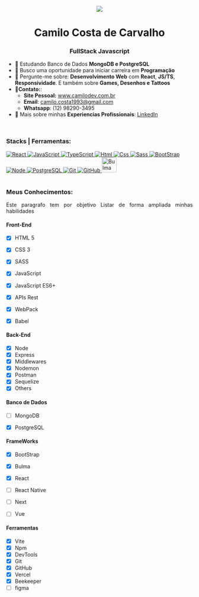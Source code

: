 <p align="center">
 <a href=" ">
  <img src="https://github.com/CamiloCCarvalho/developer/blob/main/img/octocatpersonal.png">
 </a>
</p>

<h1 align="center">Camilo Costa de Carvalho</h1>
<h3 align="center"> FullStack Javascript </h3>

- :seedling:	Estudando Banco de Dados **MongoDB e PostgreSQL**
- :handshake: Busco uma oportunidade para iniciar carreira em **Programação**
- :speech_balloon: Pergunte-me sobre: **Desenvolvimento Web** com **React**, **JS/TS**, **Responsividade**. E também sobre **Games, Desenhos e Tattoos**
- :email:**Contato:**:
  - **Site Pessoal:** www.camilodev.com.br
  - **Email**: camilo.costa1993@gmail.com
  - **Whatsapp**: (12) 98290-3495
- :page_facing_up:	Mais sobre minhas **Experiencias Profissionais**: <a href="https://www.linkedin.com/in/camilocostac/">LinkedIn</a>
</br>

### Stacks | Ferramentas:

<a href="https://reactjs.org/">
 <img alt="React" src="https://user-images.githubusercontent.com/106208340/199318462-58be3b04-8c48-488f-b8c3-384afc04bfdc.png"> 
</a>
<a href="https://www.javascript.com/">
 <img alt="JavaScript" widht="48px" heigth="48px" src="https://img.icons8.com/color/48/000000/javascript--v1.png"> 
</a>
<a href="https://www.typescriptlang.org/">
 <img alt="TypeScript" src="https://img.icons8.com/fluency/48/null/typescript--v1.png"/>
</a>
<a href="https://www.w3schools.com/html/">
 <img alt="Html" src="https://img.icons8.com/fluency/48/000000/html-5.png"> 
</a>
<a href="https://www.w3schools.com/css/">
 <img alt="Css" widht="48px" heigth="48px" src="https://img.icons8.com/fluency/48/000000/css3.png"> 
</a>
<a href="https://sass-lang.com/">
 <img alt="Sass" widht="48px" heigth="48px" src="https://img.icons8.com/color/48/000000/sass.png"> 
</a>
<a href="https://getbootstrap.com/">
 <img alt="BootStrap" widht="48px" heigth="48px" src="https://img.icons8.com/color/48/000000/bootstrap.png"> 
</a>
<a href="https://nodejs.org/pt-br/">
 <img alt="Node" widht="48px" heigth="48px" src="https://img.icons8.com/fluency/48/000000/node-js.png"> 
</a>
<a href="https://www.postgresql.org/">
 <img alt="PostgreSQL" src="https://img.icons8.com/color/48/null/postgreesql.png"> 
</a>
<a href="https://git-scm.com/">
 <img alt="Git" src="https://img.icons8.com/color/48/000000/git.png"> 
</a>
<a href="https://github.com/">
 <img alt="GitHub" src="https://img.icons8.com/color/48/000000/github--v1.png"> 
</a>
<a href="https://bulma.io/">
 <img alt="Bulma" height="40" src="https://github.com/CamiloCCarvalho/my-landing-page/blob/master/public/bulma-icon.png"> 
</a>




 
 
</br>
</br>

<h3>Meus Conhecimentos:</h3>

<p align="justify">Este paragrafo tem por objetivo Listar de forma ampliada minhas habilidades</p>

<h4>Front-End</h4>

- [x] HTML 5
- [x] CSS 3
- [x] SASS
- [x] JavaScript
- [x] JavaScript ES6+
- [x] APIs Rest
- [x] WebPack
- [x] Babel


<h4>Back-End</h4>

- [x] Node
- [x] Express
- [x] Middlewares
- [x] Nodemon
- [x] Postman
- [x] Sequelize
- [x] Others

<h4>Banco de Dados</h4>

- [ ] MongoDB
- [x] PostgreSQL


<h4>FrameWorks</h4>

- [x] BootStrap
- [x] Bulma
- [x] React
- [ ] React Native
- [ ] Next
- [ ] Vue


<h4>Ferramentas</h4>

- [x] Vite
- [x] Npm
- [x] DevTools
- [x] Git
- [x] GitHub
- [x] Vercel
- [x] Beekeeper
- [ ] figma

<!---
CamiloCCarvalho/CamiloCCarvalho is a ✨ special ✨ repository because its `README.md` (this file) appears on your GitHub profile.
You can click the Preview link to take a look at your changes.
--->
